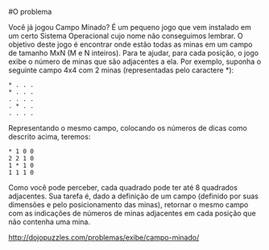 #O problema

Você já jogou Campo Minado? É um pequeno jogo que vem instalado em um certo Sistema Operacional cujo nome não conseguimos lembrar. O objetivo deste jogo é encontrar onde estão todas as minas em um campo de tamanho MxN (M e N inteiros). Para te ajudar, para cada posição, o jogo exibe o número de minas que são adjacentes a ela.
Por exemplo, suponha o seguinte campo 4x4 com 2 minas (representadas pelo caractere *):
```
* . . .
* . . .
. . . .
. * . .
. . . .
```
Representando o mesmo campo, colocando os números de dicas como descrito acima, teremos:
```
* 1 0 0
2 2 1 0
1 * 1 0
1 1 1 0
```
Como você pode perceber, cada quadrado pode ter até 8 quadrados adjacentes.
Sua tarefa é, dado a definição de um campo (definido por suas dimensões e pelo posicionamento das minas), retornar o mesmo campo com as indicações de números de minas adjacentes em cada posição que não contenha uma mina.

http://dojopuzzles.com/problemas/exibe/campo-minado/
